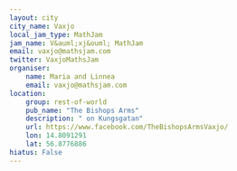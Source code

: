 ```yaml
---
layout: city
city_name: Vaxjo
local_jam_type: MathJam
jam_name: V&auml;xj&ouml; MathJam
email: vaxjo@mathsjam.com
twitter: VaxjoMathsJam
organiser:
    name: Maria and Linnea
    email: vaxjo@mathsjam.com
location:
    group: rest-of-world
    pub_name: "The Bishops Arms"
    description: " on Kungsgatan"
    url: https://www.facebook.com/TheBishopsArmsVaxjo/
    lon: 14.8091291
    lat: 56.8776886
hiatus: False
---
```

